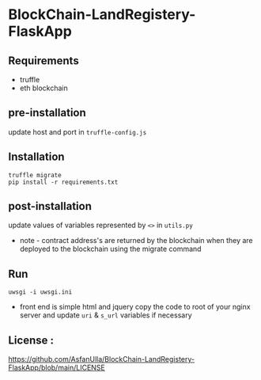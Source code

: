 # BlockChain-LandRegistery-FlaskApp

## Requirements
* truffle
* eth blockchain

## pre-installation
update host and port in ```truffle-config.js```

## Installation
```
truffle migrate
pip install -r requirements.txt
```

## post-installation
update values of variables represented by ```<>``` in ```utils.py```
* note - contract address's are returned by the blockchain when they are deployed to the blockchain using the migrate command

## Run
```
uwsgi -i uwsgi.ini
```
* front end is simple html and jquery copy the code to root of your nginx server and update ```uri``` & ```s_url``` variables if necessary

## License :
https://github.com/AsfanUlla/BlockChain-LandRegistery-FlaskApp/blob/main/LICENSE
